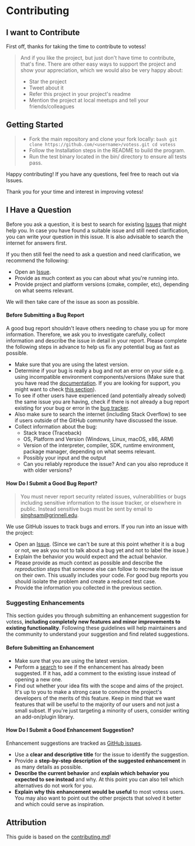 # Contributing


## I want to Contribute

First off, thanks for taking the time to contribute to votess!

> And if you like the project, but just don't have time to contribute, that's
> fine. There are other easy ways to support the project and show your
> appreciation, which we would also be very happy about:
> - Star the project
> - Tweet about it
> - Refer this project in your project's readme
> - Mention the project at local meetups and tell your friends/colleagues


## Getting Started

> - Fork the main repository and clone your fork locally:
    ```bash
    git clone https://github.com/<username>/votess.git
    cd votess
    ```
> - Follow the Installation steps in the README to build the program.
> - Run the test binary located in the bin/ directory to ensure all tests pass.

Happy contributing! If you have any questions, feel free to reach out via
Issues.

Thank you for your time and interest in improving votess!

## I Have a Question

Before you ask a question, it is best to search for existing
[Issues](https://github.com/samridh-dev/votess/issues) that might help you.
In case you have found a suitable issue and still need clarification, you can
write your question in this issue. It is also advisable to search the internet
for answers first.

If you then still feel the need to ask a question and need clarification, we
recommend the following:

- Open an [Issue](https://github.com/samridh-dev/votess/issues/new).
- Provide as much context as you can about what you're running into.
- Provide project and platform versions (cmake, compiler, etc), depending on
  what seems relevant.

We will then take care of the issue as soon as possible.

#### Before Submitting a Bug Report

A good bug report shouldn't leave others needing to chase you up for more
information. Therefore, we ask you to investigate carefully, collect
information and describe the issue in detail in your report. Please complete
the following steps in advance to help us fix any potential bug as fast as
possible.

- Make sure that you are using the latest version.
- Determine if your bug is really a bug and not an error on your side e.g.
  using incompatible environment components/versions (Make sure that you have
  read the [documentation](). If you are looking for support, you might want to
  check [this section](#i-have-a-question)).
- To see if other users have experienced (and potentially already solved) the
  same issue you are having, check if there is not already a bug report
  existing for your bug or error in the [bug
  tracker](https://github.com/samridh-dev/votess.git/issues?q=label%3Abug).
- Also make sure to search the internet (including Stack Overflow) to see if
  users outside of the GitHub community have discussed the issue.
- Collect information about the bug:
  - Stack trace (Traceback)
  - OS, Platform and Version (Windows, Linux, macOS, x86, ARM)
  - Version of the interpreter, compiler, SDK, runtime environment, package
    manager, depending on what seems relevant.
  - Possibly your input and the output
  - Can you reliably reproduce the issue? And can you also reproduce it with
    older versions?

#### How Do I Submit a Good Bug Report?

> You must never report security related issues, vulnerabilities or bugs
> including sensitive information to the issue tracker, or elsewhere in public.
> Instead sensitive bugs must be sent by email to <singhsam@grinnell.edu>.

We use GitHub issues to track bugs and errors. If you run into an issue with
the project:

- Open an [Issue](https://github.com/samridh-dev/votess/issues/new). (Since
  we can't be sure at this point whether it is a bug or not, we ask you not to
  talk about a bug yet and not to label the issue.)
- Explain the behavior you would expect and the actual behavior.
- Please provide as much context as possible and describe the *reproduction
  steps* that someone else can follow to recreate the issue on their own. This
  usually includes your code. For good bug reports you should isolate the
  problem and create a reduced test case.
- Provide the information you collected in the previous section.

### Suggesting Enhancements

This section guides you through submitting an enhancement suggestion for
votess, **including completely new features and minor improvements to existing
functionality**. Following these guidelines will help maintainers and the
community to understand your suggestion and find related suggestions.

<!-- omit in toc -->
#### Before Submitting an Enhancement

- Make sure that you are using the latest version.
- Perform a [search](https://github.com/samridh-dev/votess/issues) to see
  if the enhancement has already been suggested. If it has, add a comment to
      the existing issue instead of opening a new one.
- Find out whether your idea fits with the scope and aims of the project. It's
  up to you to make a strong case to convince the project's developers of the
  merits of this feature. Keep in mind that we want features that will be
  useful to the majority of our users and not just a small subset. If you're
  just targeting a minority of users, consider writing an add-on/plugin
  library.

<!-- omit in toc -->
#### How Do I Submit a Good Enhancement Suggestion?

Enhancement suggestions are tracked as [GitHub
issues](https://github.com/samridh-dev/votess/issues).

- Use a **clear and descriptive title** for the issue to identify the
  suggestion.
- Provide a **step-by-step description of the suggested enhancement** in as
  many details as possible.
- **Describe the current behavior** and **explain which behavior you expected
  to see instead** and why. At this point you can also tell which alternatives
  do not work for you.
- **Explain why this enhancement would be useful** to most votess users. You
  may also want to point out the other projects that solved it better and which
  could serve as inspiration.

## Attribution
This guide is based on the [contributing.md](https://contributing.md/generator)!

